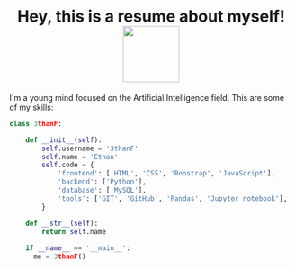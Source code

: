 <h1 align = "center"> Hey, this is a resume about myself! <img src="https://user-images.githubusercontent.com/132306277/235547711-76368b15-fe48-4196-9874-d75814353851.gif" width = 100px  align = 'center'/></h1>
<div>
  <p> I'm a young mind focused on the Artificial Intelligence field. This are some of my skills: </p>
</div>

```python
class 3thanF:

    def __init__(self):
        self.username = '3thanF'
        self.name = 'Ethan'
        self.code = {
            'frontend': ['HTML', 'CSS', 'Boostrap', 'JavaScript'],
            'backend': ['Python'],
            'database': ['MySQL'],
            'tools': ['GIT', 'GitHub', 'Pandas', 'Jupyter notebook'],
        }

    def __str__(self):
        return self.name
        
    if __name__ == '__main__':
      me = 3thanF()
```
